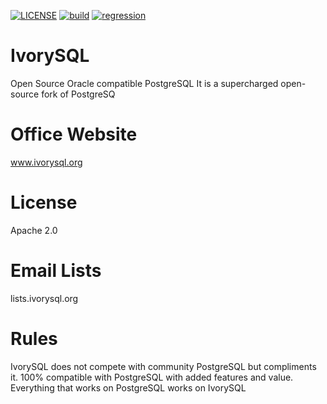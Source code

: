 [![LICENSE](https://img.shields.io/badge/license-Apache--2.0-blue?logo=apache)](https://github.com/IvorySQL/IvorySQL/blob/IVORY_REL_1_STABLE/LICENSE)
[![build](https://github.com/IvorySQL/IvorySQL/actions/workflows/build.yml/badge.svg?branch=IVORY_REL_1_STABLE&event=push)](https://github.com/IvorySQL/IvorySQL/actions/workflows/build.yml)
[![regression](https://github.com/IvorySQL/IvorySQL/actions/workflows/regression.yml/badge.svg?branch=IVORY_REL_1_STABLE&event=push)](https://github.com/IvorySQL/IvorySQL/actions/workflows/regression.yml)


# IvorySQL
Open Source Oracle compatible PostgreSQL
It is a supercharged open-source fork of PostgreSQ

# Office Website
www.ivorysql.org

# License
Apache 2.0

# Email Lists
lists.ivorysql.org

# Rules
IvorySQL does not compete with community PostgreSQL but compliments it.
100% compatible with PostgreSQL with added features and value.
Everything that works on PostgreSQL works on IvorySQL

